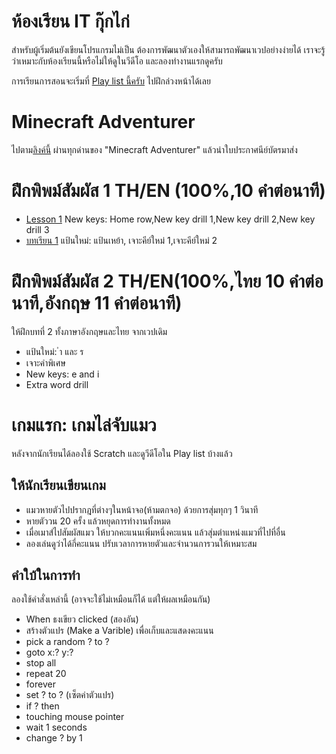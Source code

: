 # ห้องเรียน IT กุ๊กไก่
สำหรับผู้เริ่มต้นยังเขียนโปรแกรมไม่เป็น ต้องการพัฒนาตัวเองให้สามารถพัฒนาเวปอย่างง่ายได้ เราจะรู้ว่าเหมาะกับห้องเรียนนี้หรือไม่ให้ดูในวีดีโอ และลองทำงานแรกดูครับ

การเรียนการสอนจะเริ่มที่ [Play list นี้ครับ](https://www.youtube.com/watch?v=4CpTCmHZyvw&list=PLWMbTFbTi55OgahSw6T78TTWClgXWpDy9) ไปฝึกล่วงหน้าได้เลย

# Minecraft Adventurer 
ไปตาม[ลิงค์นี้](https://code.org/minecraft) ผ่านทุกด่านของ "Minecraft Adventurer" แล้วนำใบประกาศนีย์บัตรมาส่ง


# ฝึกพิพม์สัมผัส 1 TH/EN (100%,10 คำต่อนาที)
- [Lesson 1](https://www.typingstudy.com/lesson/1/part/1) New keys: Home row,New key drill 1,New key drill 2,New key drill 3
- [บทเรียน 1](https://www.typingstudy.com/th-thai_kedmanee-3/lesson/1/part/1) แป้นใหม่: แป้นเหย้า, เจาะคีย์ใหม่ 1,เจาะคีย์ใหม่ 2

# ฝึกพิพม์สัมผัส 2  TH/EN(100%,ไทย 10 คำต่อนาที,อังกฤษ 11 คำต่อนาที)
ให้ฝึกบทที่ 2 ทั้งภาษาอังกฤษและไทย จากเวปเดิม
- แป้นใหม่: ำ และ ร
- เจาะคำพิเศษ
- New keys: e and i
- Extra word drill

# เกมแรก: เกมไล่จับแมว

หลังจากนักเรียนได้ลองใช้ Scratch และดูวีดีโอใน Play list บ้างแล้ว
## ให้นักเรียนเขียนเกม
- แมวหายตัวไปปรากฎที่ต่างๆในหน้าจอ(ห้ามตกจอ) ด้วยการสุ่มทุกๆ 1 วินาที 
- หายตัววน 20 ครั้ง แล้วหยุดการทำงานทั้งหมด
- เมื่อเมาส์ไปสัมผัสแมว ให้บวกคะแนนเพิ่มหนึ่งคะแนน แล้วสุ่มตำแหน่งแมวที่ไปที่อื่น
- ลองเล่นดูว่าได้กี่คะแนน ปรับเวลาการหายตัวและจำนวนการวนให้เหมาะสม
## คำใบ้ในการทำ
ลองใช้คำสั่งเหล่านี้ (อาจจะใช้ไม่เหมือนก็ได้ แต่ให้ผลเหมือนกัน)
- When ธงเขียว clicked (สองอัน) 
- สร้างตัวแปร (Make a Varible) เพื่อเก็บและแสดงคะแนน
- pick a random ? to ?
- goto x:? y:?
- stop all
- repeat 20
- forever
- set ? to ? (เซ็ตค่าตัวแปร)
- if ? then
- touching mouse pointer
- wait 1 seconds
- change ? by 1